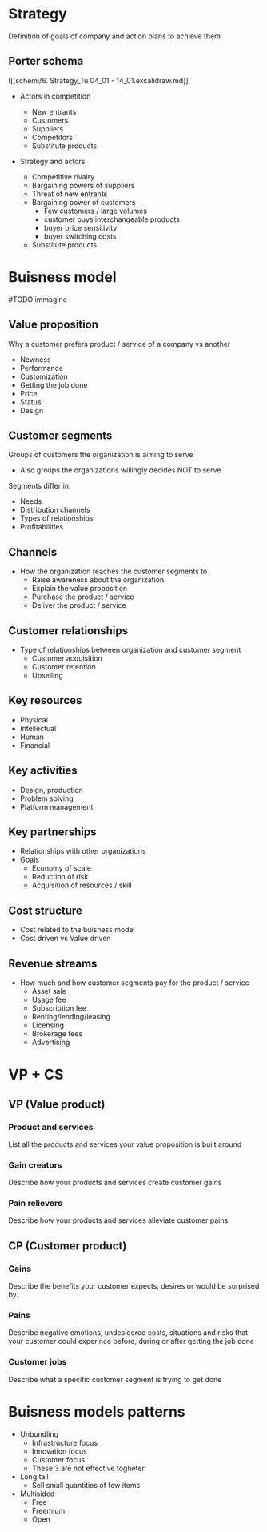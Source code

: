 # Strategy
Definition of goals of company and action plans to achieve them

## Porter schema
![[schemi/6. Strategy_Tu 04_01 - 14_01.excalidraw.md]]

- Actors in competition
	- New entrants
	- Customers
	- Suppliers
	- Competitors
	- Substitute products

- Strategy and actors
	- Competitive rivalry
	- Bargaining powers of suppliers
	- Threat of new entrants
	- Bargaining power of customers
		- Few customers / large volumes
		- customer buys interchangeable products
		- buyer price sensitivity
		- buyer switching costs
	- Substitute products

# Buisness model
#TODO immagine
## Value proposition
Why a customer prefers product / service of a company vs another
- Newness
- Performance
- Customization
- Getting the job done
- Price
- Status
- Design

## Customer segments
Groups of customers the organization is aiming to serve
- Also groups the organizations willingly decides NOT to serve

Segments differ in:
- Needs
- Distribution channels
- Types of relationships
- Profitabilities

## Channels
- How the organization reaches the customer segments to
	- Raise awareness about the organization
	- Explain the value proposition
	- Purchase the product / service
	- Deliver the product / service

## Customer relationships
- Type of relationships between organization and customer segment
	- Customer acquisition
	- Customer retention
	- Upselling

## Key resources
- Physical
- Intellectual
- Human
- Financial

## Key activities
- Design, production
- Problem solving
- Platform management

## Key partnerships
- Relationships with other organizations
- Goals
	- Economy of scale
	- Reduction of risk
	- Acquisition of resources / skill

## Cost structure
- Cost related to the buisness model
- Cost driven vs Value driven

## Revenue streams
- How much and how customer segments pay for the product / service
	- Asset sale
	- Usage fee
	- Subscription fee
	- Renting/lending/leasing
	- Licensing
	- Brokerage fees
	- Advertising

# VP + CS
## VP (Value product)
### Product and services
List all the products and services your value proposition is built around

### Gain creators
Describe how your products and services create customer gains

### Pain relievers
Describe how your products and services alleviate customer pains

## CP (Customer product)
### Gains
Describe the benefits your customer expects, desires or would be surprised by.

### Pains
Describe negative emotions, undesidered costs, situations and risks that your customer could experince before, during or after getting the job done

### Customer jobs
Describe what a specific customer segment is trying to get done

# Buisness models patterns
- Unbundling
	- Infrastructure focus
	- Innovation focus
	- Customer focus
	- These 3 are not effective togheter
- Long tail
	- Sell small quantities of few items
- Multisided
	- Free
	- Freemium
	- Open